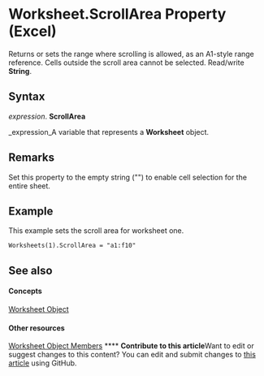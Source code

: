 
# Worksheet.ScrollArea Property (Excel)

Returns or sets the range where scrolling is allowed, as an A1-style range reference. Cells outside the scroll area cannot be selected. Read/write  **String**.


## Syntax

 _expression_. **ScrollArea**

 _expression_A variable that represents a  **Worksheet** object.


## Remarks

Set this property to the empty string ("") to enable cell selection for the entire sheet.


## Example

This example sets the scroll area for worksheet one.


```
Worksheets(1).ScrollArea = "a1:f10"
```


## See also


#### Concepts


 [Worksheet Object](182b705e-854a-81cc-a4b0-59b942de55ae.md)
#### Other resources


 [Worksheet Object Members](f8c1afea-1a1c-f5e4-37e3-52c434c8c157.md)
****   **Contribute to this article**Want to edit or suggest changes to this content? You can edit and submit changes to  [this article](https://github.com/jhershey00/VBA_Excel_Test/OpenXMLCon/articles/7421676d-3a98-3826-31f9-80e7c8946777.md) using GitHub.

